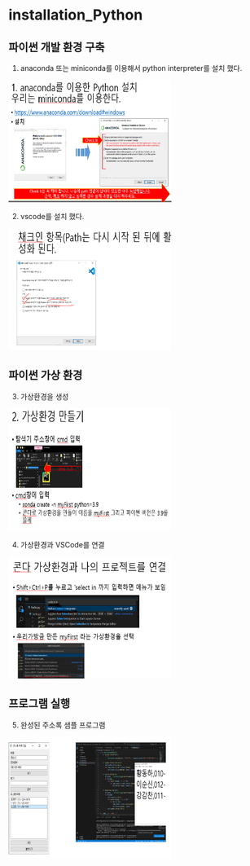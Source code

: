 # installation_Python

## 파이썬 개발 환경 구축

1. anaconda 또는 miniconda를 이용해서 python interpreter를 설치 했다.
  <img src="image/anaconda.PNG" width="320" height="240" />  

2. vscode를 설치 했다.
  <img src="image/vscode.PNG" width="320" height="240" /> 

## 파이썬 가상 환경

3. 가상환경을 생성
  <img src="image/venv.PNG" width="320" height="240" /> 

4. 가상환경과 VSCode를 연결
  <img src="image/connect.PNG" width="320" height="240" /> 
  

## 프로그램 실행 

5. 완성된 주소록 샘플 프로그램
  <img src="image/final.PNG" width="320" height="240" /> 
  


